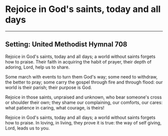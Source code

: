 # Rejoice in God's saints, today and all days

***

## Setting: United Methodist Hymnal 708

Rejoice in God's saints, today and all days;
a world without saints forgets how to praise.
Their faith in acquiring the habit of prayer,
their depth of adoring, Lord, help us to share.

Some march with events to turn them God's way;
some need to withdraw, the better to pray;
some carry the gospel through fire and through flood:
our world is their parish; their purpose is God.

Rejoice in those saints, unpraised and unknown,
who bear someone's cross or shoulder their own;
they shame our complaining, our comforts, our cares:
what patience in caring, what courage, is theirs!

Rejoice in God's saints, today and all days;
a world without saints forgets how to praise.
In loving, in living, they prove it is true:
the way of self giving, Lord, leads us to you.